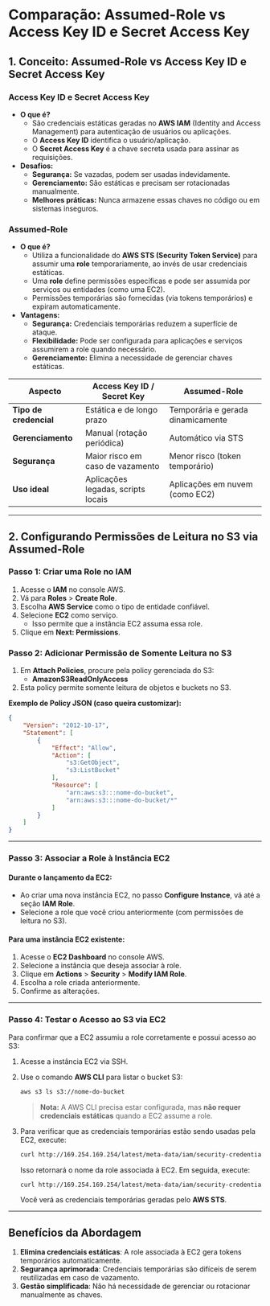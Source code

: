 # Comparação: Assumed-Role vs Access Key ID e Secret Access Key

## 1. Conceito: Assumed-Role vs Access Key ID e Secret Access Key

### **Access Key ID e Secret Access Key**
- **O que é?**
  - São credenciais estáticas geradas no **AWS IAM** (Identity and Access Management) para autenticação de usuários ou aplicações.
  - O **Access Key ID** identifica o usuário/aplicação.
  - O **Secret Access Key** é a chave secreta usada para assinar as requisições.
- **Desafios:**
  - **Segurança:** Se vazadas, podem ser usadas indevidamente.
  - **Gerenciamento:** São estáticas e precisam ser rotacionadas manualmente.
  - **Melhores práticas:** Nunca armazene essas chaves no código ou em sistemas inseguros.

### **Assumed-Role**
- **O que é?**
  - Utiliza a funcionalidade do **AWS STS (Security Token Service)** para assumir uma **role** temporariamente, ao invés de usar credenciais estáticas.
  - Uma **role** define permissões específicas e pode ser assumida por serviços ou entidades (como uma EC2).
  - Permissões temporárias são fornecidas (via tokens temporários) e expiram automaticamente.
- **Vantagens:**
  - **Segurança:** Credenciais temporárias reduzem a superfície de ataque.
  - **Flexibilidade:** Pode ser configurada para aplicações e serviços assumirem a role quando necessário.
  - **Gerenciamento:** Elimina a necessidade de gerenciar chaves estáticas.

| Aspecto                 | Access Key ID / Secret Key           | Assumed-Role                       |
|-------------------------|-------------------------------------|------------------------------------|
| **Tipo de credencial**  | Estática e de longo prazo           | Temporária e gerada dinamicamente  |
| **Gerenciamento**       | Manual (rotação periódica)          | Automático via STS                 |
| **Segurança**           | Maior risco em caso de vazamento    | Menor risco (token temporário)     |
| **Uso ideal**           | Aplicações legadas, scripts locais  | Aplicações em nuvem (como EC2)     |

---

## 2. Configurando Permissões de Leitura no S3 via Assumed-Role

### **Passo 1: Criar uma Role no IAM**
1. Acesse o **IAM** no console AWS.
2. Vá para **Roles** > **Create Role**.
3. Escolha **AWS Service** como o tipo de entidade confiável.
4. Selecione **EC2** como serviço.
   - Isso permite que a instância EC2 assuma essa role.
5. Clique em **Next: Permissions**.

### **Passo 2: Adicionar Permissão de Somente Leitura no S3**
1. Em **Attach Policies**, procure pela policy gerenciada do S3:
   - **AmazonS3ReadOnlyAccess**
2. Esta policy permite somente leitura de objetos e buckets no S3.

**Exemplo de Policy JSON (caso queira customizar):**
```json
{
    "Version": "2012-10-17",
    "Statement": [
        {
            "Effect": "Allow",
            "Action": [
                "s3:GetObject",
                "s3:ListBucket"
            ],
            "Resource": [
                "arn:aws:s3:::nome-do-bucket",
                "arn:aws:s3:::nome-do-bucket/*"
            ]
        }
    ]
}
```

---

### **Passo 3: Associar a Role à Instância EC2**

#### **Durante o lançamento da EC2**:
   - Ao criar uma nova instância EC2, no passo **Configure Instance**, vá até a seção **IAM Role**.
   - Selecione a role que você criou anteriormente (com permissões de leitura no S3).

#### **Para uma instância EC2 existente**:
   1. Acesse o **EC2 Dashboard** no console AWS.
   2. Selecione a instância que deseja associar à role.
   3. Clique em **Actions** > **Security** > **Modify IAM Role**.
   4. Escolha a role criada anteriormente.
   5. Confirme as alterações.

---

### **Passo 4: Testar o Acesso ao S3 via EC2**
Para confirmar que a EC2 assumiu a role corretamente e possui acesso ao S3:

1. Acesse a instância EC2 via SSH.
2. Use o comando **AWS CLI** para listar o bucket S3:
   ```bash
   aws s3 ls s3://nome-do-bucket
   ```
   > **Nota:** A AWS CLI precisa estar configurada, mas **não requer credenciais estáticas** quando a EC2 assume a role.

3. Para verificar que as credenciais temporárias estão sendo usadas pela EC2, execute:
   ```bash
   curl http://169.254.169.254/latest/meta-data/iam/security-credentials/
   ```
   Isso retornará o nome da role associada à EC2. Em seguida, execute:
   ```bash
   curl http://169.254.169.254/latest/meta-data/iam/security-credentials/<nome-da-role>
   ```
   Você verá as credenciais temporárias geradas pelo **AWS STS**.

---

## Benefícios da Abordagem
1. **Elimina credenciais estáticas**: A role associada à EC2 gera tokens temporários automaticamente.
2. **Segurança aprimorada**: Credenciais temporárias são difíceis de serem reutilizadas em caso de vazamento.
3. **Gestão simplificada**: Não há necessidade de gerenciar ou rotacionar manualmente as chaves.
